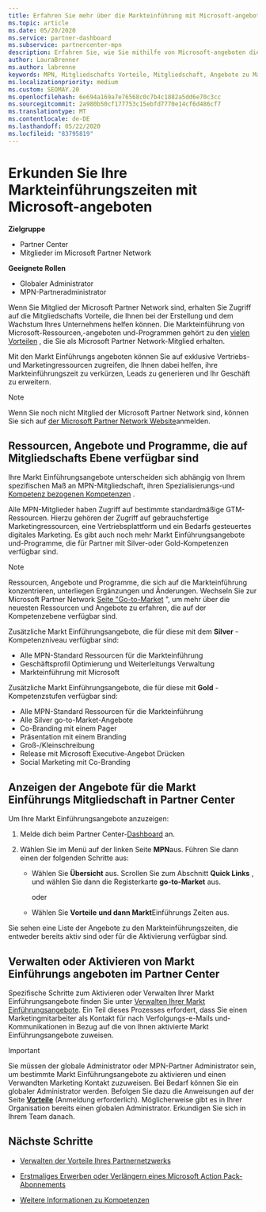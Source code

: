 ```yaml
---
title: Erfahren Sie mehr über die Markteinführung mit Microsoft-angeboten
ms.topic: article
ms.date: 05/20/2020
ms.service: partner-dashboard
ms.subservice: partnercenter-mpn
description: Erfahren Sie, wie Sie mithilfe von Microsoft-angeboten die Markteinführungszeit beschleunigen, Leads generieren und Ihr Unternehmen erweitern können.
author: LauraBrenner
ms.author: labrenne
keywords: MPN, Mitgliedschafts Vorteile, Mitgliedschaft, Angebote zu Markteinführungszeiten, Markteinführung mit Microsoft, zu Markt, Goldmitgliedschaft, Silver-Mitgliedschaft
ms.localizationpriority: medium
ms.custom: SEOMAY.20
ms.openlocfilehash: 6e694a169a7e76568c0c7b4c1882a5dd6e70c3cc
ms.sourcegitcommit: 2a980b50cf177753c15ebfd7770e14cf6d486cf7
ms.translationtype: MT
ms.contentlocale: de-DE
ms.lasthandoff: 05/22/2020
ms.locfileid: "83795819"
---
```

# <a name="explore-your-go-to-market-with-microsoft-offers"></a>Erkunden Sie Ihre Markteinführungszeiten mit Microsoft-angeboten

**Zielgruppe**

- Partner Center
- Mitglieder im Microsoft Partner Network

**Geeignete Rollen**

- Globaler Administrator
- MPN-Partneradministrator

Wenn Sie Mitglied der Microsoft Partner Network sind, erhalten Sie Zugriff auf die Mitgliedschafts Vorteile, die Ihnen bei der Erstellung und dem Wachstum Ihres Unternehmens helfen können. Die Markteinführung von Microsoft-Ressourcen,-angeboten und-Programmen gehört zu den [vielen Vorteilen](https://partner.microsoft.com/manage-your-partner-network-benefits) , die Sie als Microsoft Partner Network-Mitglied erhalten.

Mit den Markt Einführungs angeboten können Sie auf exklusive Vertriebs-und Marketingressourcen zugreifen, die Ihnen dabei helfen, ihre Markteinführungszeit zu verkürzen, Leads zu generieren und Ihr Geschäft zu erweitern.

>[!NOTE]
>Wenn Sie noch nicht Mitglied der Microsoft Partner Network sind, können Sie sich auf [der Microsoft Partner Network Website](https://partner.microsoft.com/membership)anmelden.

## <a name="go-to-market-resources-offers-and-programs-available-by-membership-level"></a>Ressourcen, Angebote und Programme, die auf Mitgliedschafts Ebene verfügbar sind

Ihre Markt Einführungsangebote unterscheiden sich abhängig von Ihrem spezifischen Maß an MPN-Mitgliedschaft, ihren Spezialisierungs-und [Kompetenz bezogenen Kompetenzen](learn-about-competencies.md) .

Alle MPN-Mitglieder haben Zugriff auf bestimmte standardmäßige GTM-Ressourcen. Hierzu gehören der Zugriff auf gebrauchsfertige Marketingressourcen, eine Vertriebsplattform und ein Bedarfs gesteuertes digitales Marketing. Es gibt auch noch mehr Markt Einführungsangebote und-Programme, die für Partner mit Silver-oder Gold-Kompetenzen verfügbar sind.

>[!NOTE]
>Ressourcen, Angebote und Programme, die sich auf die Markteinführung konzentrieren, unterliegen Ergänzungen und Änderungen. Wechseln Sie zur Microsoft Partner Network [Seite "Go-to-Market](https://partner.microsoft.com/membership/go-to-market) ", um mehr über die neuesten Ressourcen und Angebote zu erfahren, die auf der Kompetenzebene verfügbar sind.

Zusätzliche Markt Einführungsangebote, die für diese mit dem **Silver** -Kompetenzniveau verfügbar sind:

- Alle MPN-Standard Ressourcen für die Markteinführung
- Geschäftsprofil Optimierung und Weiterleitungs Verwaltung
- Markteinführung mit Microsoft

Zusätzliche Markt Einführungsangebote, die für diese mit **Gold** -Kompetenzstufen verfügbar sind:

- Alle MPN-Standard Ressourcen für die Markteinführung
- Alle Silver go-to-Market-Angebote
- Co-Branding mit einem Pager
- Präsentation mit einem Branding
- Groß-/Kleinschreibung
- Release mit Microsoft Executive-Angebot Drücken
- Social Marketing mit Co-Branding

## <a name="view-go-to-market-membership-offers-in-partner-center"></a>Anzeigen der Angebote für die Markt Einführungs Mitgliedschaft in Partner Center

Um Ihre Markt Einführungsangebote anzuzeigen:

1. Melde dich beim Partner Center-[Dashboard]( https://docs.microsoft.com/partner-center/) an.

2. Wählen Sie im Menü auf der linken Seite **MPN**aus. Führen Sie dann einen der folgenden Schritte aus:

    - Wählen Sie **Übersicht** aus. Scrollen Sie zum Abschnitt **Quick Links** , und wählen Sie dann die Registerkarte **go-to-Market** aus.

      oder

    - Wählen Sie **Vorteile** **und dann Markt**Einführungs Zeiten aus.

Sie sehen eine Liste der Angebote zu den Markteinführungszeiten, die entweder bereits aktiv sind oder für die Aktivierung verfügbar sind.

## <a name="manage-or-activate-go-to-market-offers-in-partner-center"></a>Verwalten oder Aktivieren von Markt Einführungs angeboten im Partner Center

Spezifische Schritte zum Aktivieren oder Verwalten Ihrer Markt Einführungsangebote finden Sie unter [Verwalten Ihrer Markt Einführungsangebote](manage-your-partner-network-benefits.md#manage-go-to-market-offers). Ein Teil dieses Prozesses erfordert, dass Sie einen Marketingmitarbeiter als Kontakt für nach Verfolgungs-e-Mails und-Kommunikationen in Bezug auf die von Ihnen aktivierte Markt Einführungsangebote zuweisen.

>[!IMPORTANT]
>Sie müssen der globale Administrator oder MPN-Partner Administrator sein, um bestimmte Markt Einführungsangebote zu aktivieren und einen Verwandten Marketing Kontakt zuzuweisen. Bei Bedarf können Sie ein globaler Administrator werden. Befolgen Sie dazu die Anweisungen auf der Seite [**Vorteile**](https://partnercenter.microsoft.com/pcv/partnership/benefits) (Anmeldung erforderlich). Möglicherweise gibt es in Ihrer Organisation bereits einen globalen Administrator. Erkundigen Sie sich in Ihrem Team danach.

## <a name="next-steps"></a>Nächste Schritte

- [Verwalten der Vorteile Ihres Partnernetzwerks](manage-your-partner-network-benefits.md)

- [Erstmaliges Erwerben oder Verlängern eines Microsoft Action Pack-Abonnements](mpn-get-action-pack.md)

- [Weitere Informationen zu Kompetenzen](learn-about-competencies.md)
